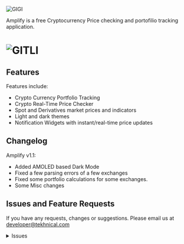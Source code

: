 ![GIGI](https://i.imgur.com/eFXOsHd.png)

Amplify is a free Cryptocurrency Price checking and portofilio tracking application.

# ![GITLI](https://i.imgur.com/vkJvmoJ.png)

## Features

Features include:
* Crypto Currency Portfolio Tracking
* Crypto Real-Time Price Checker
* Spot and Derivatives market prices and indicators
* Light and dark themes
* Notification Widgets with instant/real-time price updates

## Changelog

Amplify v1.1:
* Added AMOLED based Dark Mode
* Fixed a few parsing errors of a few exchanges
* Fixed some portfolio calculations for some exchanges.
* Some Misc changes

## Issues and Feature Requests

If you have any requests, changes or suggestions. Please email us at developer@tekhnical.com 

<details><summary>Issues</summary>

## FAQ

[See our website.](https://tekhnical.com/amplify/)
You can also reach out to us on [Twitter](https://twitter.com/tekkaadan).

## Disclaimer

The developer of this application does not have any affiliation with the content providers available.
